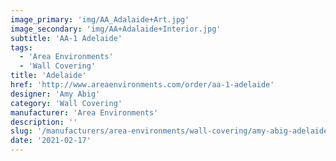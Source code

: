 ```yaml
---
image_primary: 'img/AA_Adalaide+Art.jpg'
image_secondary: 'img/AA+Adalaide+Interior.jpg'
subtitle: 'AA-1 Adelaide'
tags:
  - 'Area Environments'
  - 'Wall Covering'
title: 'Adelaide'
href: 'http://www.areaenvironments.com/order/aa-1-adelaide'
designer: 'Amy Abig'
category: 'Wall Covering'
manufacturer: 'Area Environments'
description: ''
slug: '/manufacturers/area-environments/wall-covering/amy-abig-adelaide'
date: '2021-02-17'
---
```

